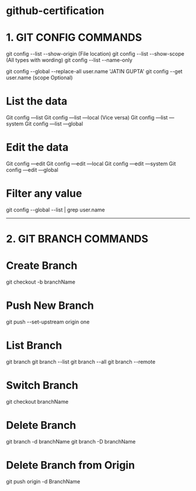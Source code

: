 # github-certification

# 1. GIT CONFIG COMMANDS

git config --list --show-origin (File location)
git config --list --show-scope (All types with wording)
git config --list --name-only  

git config --global --replace-all user.name 'JATIN GUPTA'
git config --get user.name (scope Optional)

# List the data
Git config —list
Git config —list —local (Vice versa)
Git config —list —system
Git config —list —global

# Edit the data
Git config —edit
Git config —edit —local
Git config —edit —system
Git config —edit —global

# Filter any value
git config --global --list | grep user.name

--------------------------------------------------------------------------
# 2. GIT BRANCH COMMANDS

# Create Branch
git checkout -b branchName

# Push New Branch
git push --set-upstream origin one

# List Branch
git branch 
git branch --list
git branch --all
git branch --remote

# Switch Branch
git checkout branchName

# Delete Branch
git branch -d branchName
git branch -D branchName

# Delete Branch from Origin
git push origin -d BranchName